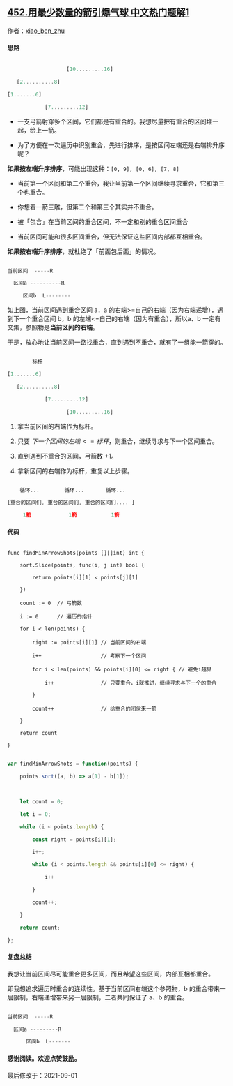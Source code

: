 ## [452.用最少数量的箭引爆气球 中文热门题解1](https://leetcode.cn/problems/minimum-number-of-arrows-to-burst-balloons/solutions/100000/tu-jie-tan-tao-wei-shi-yao-yao-an-qu-jian-de-you-d)

作者：[xiao_ben_zhu](https://leetcode.cn/u/xiao_ben_zhu)

#### 思路
```js
                   [10.........16]
   [2..........8]
[1.......6]
            [7.........12]
```
- 一支弓箭射穿多个区间，它们都是有重合的。我想尽量把有重合的区间堆一起，给上一箭。
- 为了方便在一次遍历中识别重合，先进行排序，是按区间左端还是右端排升序呢？



**如果按左端升序排序**，可能出现这种：`[0, 9], [0, 6], [7, 8]`
- 当前第一个区间和第二个重合，我让当前第一个区间继续寻求重合，它和第三个也重合。
- 你想着一箭三雕，但第二个和第三个其实并不重合。
- 被「包含」在当前区间的重合区间，不一定和别的重合区间重合
- 当前区间可能和很多区间重合，但无法保证这些区间内部都互相重合。


**如果按右端升序排序**，就杜绝了「前面包后面」的情况。
```js
当前区间  -----R
  区间a ----------R
     区间b  L--------
```

如上图，当前区间遇到重合区间 a，a 的右端>=自己的右端（因为右端递增），遇到下一个重合区间 b，b 的左端<=自己的右端（因为有重合），所以a、b 一定有交集，参照物是**当前区间的右端**。

于是，放心地让当前区间一路找重合，直到遇到不重合，就有了一组能一箭穿的。


```js
        标杆
[1.......6] 
   [2..........8] 
            [7.........12] 
                   [10.........16]
```
1. 拿当前区间的右端作为标杆。
2. 只要 $下一个区间的左端<=标杆$，则重合，继续寻求与下一个区间重合。
3. 直到遇到不重合的区间，弓箭数 +1。
4. 拿新区间的右端作为标杆，重复以上步骤。
```js
    循环...        循环...       循环...
[重合的区间们, 重合的区间们, 重合的区间们.... ] 
     1箭            1箭           1箭
```
#### 代码
```golang []
func findMinArrowShots(points [][]int) int {
    sort.Slice(points, func(i, j int) bool {
        return points[i][1] < points[j][1]
    })
    count := 0  // 弓箭数
    i := 0      // 遍历的指针
    for i < len(points) {
        right := points[i][1] // 当前区间的右端
        i++                   // 考察下一个区间
        for i < len(points) && points[i][0] <= right { // 避免i越界
            i++               // 只要重合，i就推进，继续寻求与下一个的重合
        }
        count++               // 给重合的团伙来一箭
    }
    return count
}
```
```javascript []
var findMinArrowShots = function(points) {
    points.sort((a, b) => a[1] - b[1]);
    
    let count = 0;
    let i = 0;
    while (i < points.length) {
        const right = points[i][1];
        i++;
        while (i < points.length && points[i][0] <= right) {
            i++
        }
        count++;
    }
    return count;
};
```


#### 复盘总结
我想让当前区间尽可能重合更多区间，而且希望这些区间，内部互相都重合。

即我想追求遍历时重合的连续性。基于当前区间右端这个参照物，b 的重合带来一层限制，右端递增带来另一层限制，二者共同保证了 a、b 的重合。
```js
当前区间  -----R
  区间a ---------R
      区间b  L-------
```
#### 感谢阅读。欢迎点赞鼓励。


最后修改于：2021-09-01